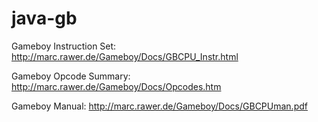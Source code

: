# java-gb
Gameboy Instruction Set: http://marc.rawer.de/Gameboy/Docs/GBCPU_Instr.html

Gameboy Opcode Summary: http://marc.rawer.de/Gameboy/Docs/Opcodes.htm

Gameboy Manual: http://marc.rawer.de/Gameboy/Docs/GBCPUman.pdf
